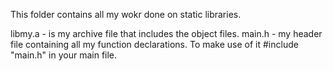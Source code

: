 This folder contains all my wokr done on static libraries.

libmy.a - is my archive file that includes the object files. 
main.h - my header file containing all my function declarations. To make use of it #include "main.h" in your main file.

